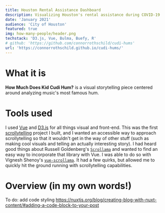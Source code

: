 ```yaml
---
title: Houston Rental Assistance Dashboard
description: Visualizing Houston's rental assistance during COVID-19
date: 'January 2021'
audience: 'City of Houston'
featured: true
img: how-many-people/header.png
techstack: 'D3.js, Vue, Bulma, Buefy, R'
# github: 'https://github.com/connorrothschild/cudi-hums'
url: 'https://connorrothschild.github.io/cudi-hums/'
---
```


# What it is

**How Much Does Kid Cudi Hum?** is a visual storytelling piece centered around analyzing music's most famous hum. 

# Tools used

I used [Vue](https://vuejs.org/) and [D3.js](https://d3js.org/) for all things visual and front-end. This was the first [scrollytelling](https://medium.com/nightingale/from-storytelling-to-scrollytelling-a-short-introduction-and-beyond-fbda32066964) project I built, and I wanted an accessible way to approach scrollytelling so that it wouldn't get in the way of other stuff (such as making cool visuals and telling an actually interesting story). I had heard good things about Russell Goldenberg's [`Scrollama`](https://github.com/russellgoldenberg/scrollama) and wanted to find an easy way to incorporate that library with Vue. I was able to do so with Vignesh Shenoy's [`vue-scrollama`](https://github.com/vgshenoy/vue-scrollama). It had a few quirks, but allowed me to quickly hit the ground running with scrollytelling capabilities.

# Overview (in my own words!)

<responsive-video url="https://www.youtube.com/embed/sNCMiWoXGaQ"></responsive-video>

To do: add code styling
https://nuxtjs.org/blog/creating-blog-with-nuxt-content/#adding-a-code-block-to-your-post